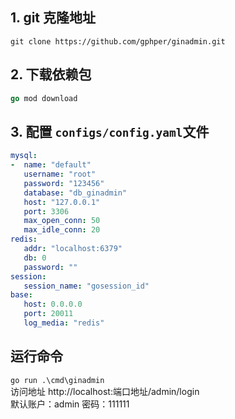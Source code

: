 ## 1. git 克隆地址 
   
   ```
   git clone https://github.com/gphper/ginadmin.git
   ```

## 2. 下载依赖包
   
   ```go
   go mod download
   ```

## 3. 配置 `configs/config.yaml`文件
   
   ```yaml
   mysql:
   -  name: "default"
      username: "root"
      password: "123456"
      database: "db_ginadmin"
      host: "127.0.0.1"
      port: 3306
      max_open_conn: 50
      max_idle_conn: 20
   redis:
      addr: "localhost:6379"
      db: 0
      password: ""
   session:
      session_name: "gosession_id"
   base:
      host: 0.0.0.0
      port: 20011
      log_media: "redis"
   ```

## 运行命令 
   `go run .\cmd\ginadmin` <br/>
   访问地址 http://localhost:端口地址/admin/login <br/>
   默认账户：admin  密码：111111
